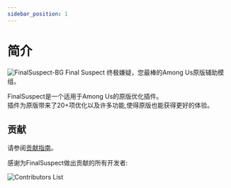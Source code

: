 ```yaml
---
sidebar_position: 1
---
```


# 简介

![FinalSuspect-BG](/img/FSX&XW.png)
Final Suspect 终极嫌疑，您最棒的Among Us原版辅助模组。

FinalSuspect是一个适用于Among Us的原版优化插件。\
插件为原版带来了20+项优化以及许多功能,使得原版也能获得更好的体验。

## 贡献

请参阅[贡献指南](https://github.com/XtremeWave/FinalSuspect/blob/FinalSus/CONTRIBUTING.md)。

感谢为FinalSuspect做出贡献的所有开发者:

![Contributors List](https://contrib.rocks/image?repo=XtremeWave/FinalSuspect)
